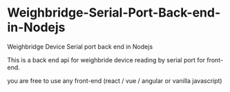 # Weighbridge-Serial-Port-Back-end-in-Nodejs
Weighbridge Device Serial port back end in Nodejs 

This is a back end api for weighbride device reading by serial port for front-end.

you are free to use any front-end (react / vue / angular or vanilla javascript)
